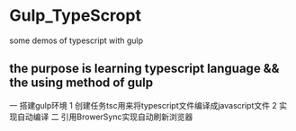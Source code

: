 # Gulp_TypeScropt
some demos of typescript with gulp
## the purpose is learning typescript language && the using method of gulp

一 搭建gulp环境
 1 创建任务tsc用来将typescript文件编译成javascript文件
 2 实现自动编译
二 引用BrowerSync实现自动刷新浏览器